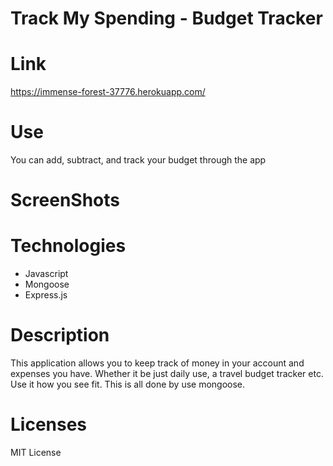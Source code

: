 # Track My Spending - Budget Tracker

# Link 
https://immense-forest-37776.herokuapp.com/

# Use
You can add, subtract, and track your budget through the app

# ScreenShots


# Technologies
* Javascript 
* Mongoose 
* Express.js

# Description
This application allows you to keep track of money in your account and expenses you have. Whether it be just daily use, a travel budget tracker etc. Use it how you see fit. This is all done by use mongoose. 

# Licenses
MIT License
